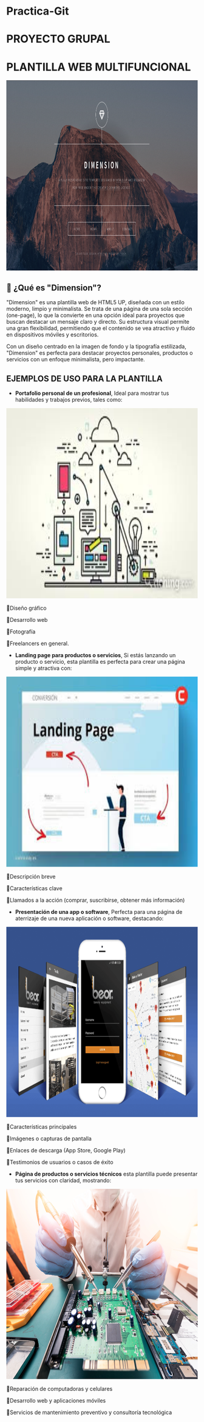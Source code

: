 # Practica-Git
# PROYECTO GRUPAL 
# PLANTILLA WEB MULTIFUNCIONAL
<img src="assets/images/fondo2.png" alt="Imagen vertical" width="1000" height="500">

## 🌟 ¿Qué es "Dimension"?
"Dimension" es una plantilla web de HTML5 UP, diseñada con un estilo moderno, limpio y minimalista. Se trata de una página de una sola sección (one-page), lo que la convierte en una opción ideal para proyectos que buscan destacar un mensaje claro y directo. Su estructura visual permite una gran flexibilidad, permitiendo que el contenido se vea atractivo y fluido en dispositivos móviles y escritorios.

Con un diseño centrado en la imagen de fondo y la tipografía estilizada, "Dimension" es perfecta para destacar proyectos personales, productos o servicios con un enfoque minimalista, pero impactante.

## EJEMPLOS DE USO PARA LA PLANTILLA
* **Portafolio personal de un profesional**, Ideal para mostrar tus habilidades y trabajos previos, tales como:
<img src="assets/images/porta.png" alt="Imagen vertical" width="1000" height="500">


🔹Diseño gráfico

🔹Desarrollo web

🔹Fotografía

🔹Freelancers en general.


* **Landing page para productos o servicios**, Si estás lanzando un producto o servicio, esta plantilla es perfecta para crear una página simple y atractiva con:
<img src="assets/images/landi.png" alt="Imagen vertical" width="1000" height="500">


🔹Descripción breve

🔹Características clave

🔹Llamados a la acción (comprar, suscribirse, obtener más información)

* **Presentación de una app o software**, Perfecta para una página de aterrizaje de una nueva aplicación o software, destacando:
<img src="assets/images/app.png" alt="Imagen vertical" width="1000" height="500">


🔹Características principales

🔹Imágenes o capturas de pantalla

🔹Enlaces de descarga (App Store, Google Play)

🔹Testimonios de usuarios o casos de éxito


* **Página de productos o servicios técnicos** esta plantilla puede presentar tus servicios con claridad, mostrando:
<img src="assets/images/repa.png" alt="Imagen vertical" width="1000" height="500">


🔹Reparación de computadoras y celulares


🔹Desarrollo web y aplicaciones móviles

🔹Servicios de mantenimiento preventivo y consultoría tecnológica


